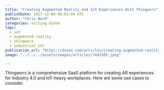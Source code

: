 ```yaml
---
title: "Creating Augmented Reality and IoT Experiences With Thingworx"
publishDate: 2017-12-04 06:01:04 UTC
author: "Chris Ward"
categories: writing dzone
tags:
  - iot
  - augmented reality
  - thingworx
  - industrial iot
publication_url: "https://dzone.com/articles/creating-augmented-reality-and-iot-experiences-wit"
image: "../../../assets/images/articles/7443105.jpeg"

---
```

Thingworx is a comprehensive SaaS platform for creating AR experiences for Industry 4.0 and IoT-heavy workplaces. Here are some use cases to consider.


